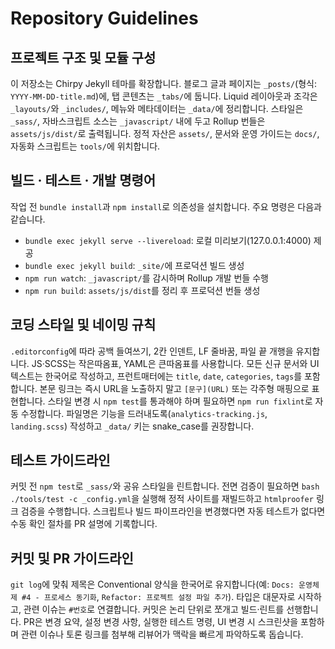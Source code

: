 # Repository Guidelines

## 프로젝트 구조 및 모듈 구성
이 저장소는 Chirpy Jekyll 테마를 확장합니다. 블로그 글과 페이지는 `_posts/`(형식: `YYYY-MM-DD-title.md`)에, 탭 콘텐츠는 `_tabs/`에 둡니다. Liquid 레이아웃과 조각은 `_layouts/`와 `_includes/`, 메뉴와 메타데이터는 `_data/`에 정리합니다. 스타일은 `_sass/`, 자바스크립트 소스는 `_javascript/` 내에 두고 Rollup 번들은 `assets/js/dist/`로 출력됩니다. 정적 자산은 `assets/`, 문서와 운영 가이드는 `docs/`, 자동화 스크립트는 `tools/`에 위치합니다.

## 빌드 · 테스트 · 개발 명령어
작업 전 `bundle install`과 `npm install`로 의존성을 설치합니다. 주요 명령은 다음과 같습니다.
- `bundle exec jekyll serve --livereload`: 로컬 미리보기(127.0.0.1:4000) 제공
- `bundle exec jekyll build`: `_site/`에 프로덕션 빌드 생성
- `npm run watch`: `_javascript/`를 감시하며 Rollup 개발 번들 수행
- `npm run build`: `assets/js/dist`를 정리 후 프로덕션 번들 생성

## 코딩 스타일 및 네이밍 규칙
`.editorconfig`에 따라 공백 들여쓰기, 2칸 인덴트, LF 줄바꿈, 파일 끝 개행을 유지합니다. JS·SCSS는 작은따옴표, YAML은 큰따옴표를 사용합니다. 모든 신규 문서와 UI 텍스트는 한국어로 작성하고, 프런트매터에는 `title`, `date`, `categories`, `tags`를 포함합니다. 본문 링크는 즉시 URL을 노출하지 말고 `[문구](URL)` 또는 각주형 매핑으로 표현합니다. 스타일 변경 시 `npm test`를 통과해야 하며 필요하면 `npm run fixlint`로 자동 수정합니다. 파일명은 기능을 드러내도록(`analytics-tracking.js`, `landing.scss`) 작성하고 `_data/` 키는 snake_case를 권장합니다.

## 테스트 가이드라인
커밋 전 `npm test`로 `_sass/`와 공유 스타일을 린트합니다. 전면 검증이 필요하면 `bash ./tools/test -c _config.yml`을 실행해 정적 사이트를 재빌드하고 `htmlproofer` 링크 검증을 수행합니다. 스크립트나 빌드 파이프라인을 변경했다면 자동 테스트가 없다면 수동 확인 절차를 PR 설명에 기록합니다.

## 커밋 및 PR 가이드라인
`git log`에 맞춰 제목은 Conventional 양식을 한국어로 유지합니다(예: `Docs: 운영체제 #4 - 프로세스 동기화`, `Refactor: 프로젝트 설정 파일 추가`). 타입은 대문자로 시작하고, 관련 이슈는 `#번호`로 연결합니다. 커밋은 논리 단위로 쪼개고 빌드·린트를 선행합니다. PR은 변경 요약, 설정 변경 사항, 실행한 테스트 명령, UI 변경 시 스크린샷을 포함하며 관련 이슈나 토론 링크를 첨부해 리뷰어가 맥락을 빠르게 파악하도록 돕습니다.
